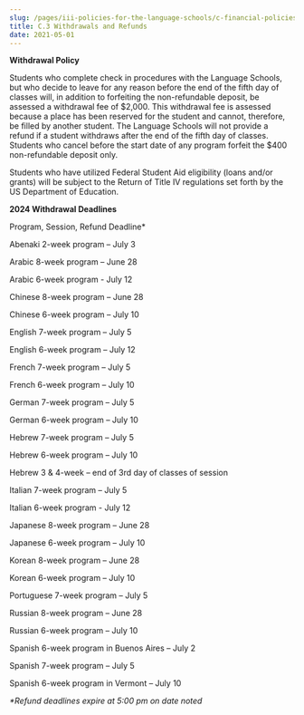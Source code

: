 ```yaml
---
slug: /pages/iii-policies-for-the-language-schools/c-financial-policies/c-3-withdrawals-and-refunds
title: C.3 Withdrawals and Refunds
date: 2021-05-01
---
```

**Withdrawal Policy**

Students who complete check in procedures with the Language Schools, but who decide to leave for any reason before the end of the fifth day of classes will, in addition to forfeiting the non-refundable deposit, be assessed a withdrawal fee of $2,000. This withdrawal fee is assessed because a place has been reserved for the student and cannot, therefore, be filled by another student. The Language Schools will not provide a refund if a student withdraws after the end of the fifth day of classes. Students who cancel before the start date of any program forfeit the $400 non-refundable deposit only.

Students who have utilized Federal Student Aid eligibility (loans and/or grants) will be subject to the Return of Title IV regulations set forth by the US Department of Education.

**2024 Withdrawal Deadlines**

Program, Session, Refund Deadline\*

Abenaki 2-week program – July 3

Arabic 8-week program – June 28

Arabic 6-week program - July 12

Chinese 8-week program – June 28

Chinese 6-week program – July 10

English 7-week program – July 5

English 6-week program – July 12

French 7-week program – July 5

French 6-week program – July 10

German 7-week program – July 5

German 6-week program – July 10

Hebrew 7-week program – July 5

Hebrew 6-week program – July 10

Hebrew 3 & 4-week – end of 3rd day of classes of session

Italian 7-week program – July 5

Italian 6-week program - July 12

Japanese 8-week program – June 28

Japanese 6-week program – July 10

Korean 8-week program – June 28

Korean 6-week program – July 10

Portuguese 7-week program – July 5

Russian 8-week program – June 28

Russian 6-week program – July 10

Spanish 6-week program in Buenos Aires – July 2

Spanish 7-week program – July 5

Spanish 6-week program in Vermont – July 10

_\*Refund deadlines expire at 5:00 pm on date noted_
